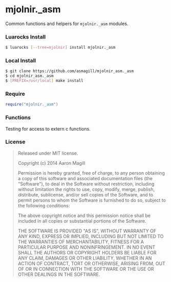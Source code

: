 mjolnir._asm
============

Common functions and helpers for `mjolnir._asm` modules.

### Luarocks Install
~~~bash
$ luarocks [--tree=mjolnir] install mjolnir._asm
~~~

### Local Install
~~~bash
$ git clone https://github.com/asmagill/mjolnir_asm._asm
$ cd mjolnir_asm._asm
$ [PREFIX=/usr/local] make install
~~~

### Require

~~~lua
require("mjolnir._asm")
~~~

### Functions

Testing for access to extern c functions.

### License

> Released under MIT license.
>
> Copyright (c) 2014 Aaron Magill
>
> Permission is hereby granted, free of charge, to any person obtaining a copy
> of this software and associated documentation files (the "Software"), to deal
> in the Software without restriction, including without limitation the rights
> to use, copy, modify, merge, publish, distribute, sublicense, and/or sell
> copies of the Software, and to permit persons to whom the Software is
> furnished to do so, subject to the following conditions:
>
> The above copyright notice and this permission notice shall be included in
> all copies or substantial portions of the Software.
>
> THE SOFTWARE IS PROVIDED "AS IS", WITHOUT WARRANTY OF ANY KIND, EXPRESS OR
> IMPLIED, INCLUDING BUT NOT LIMITED TO THE WARRANTIES OF MERCHANTABILITY,
> FITNESS FOR A PARTICULAR PURPOSE AND NONINFRINGEMENT. IN NO EVENT SHALL THE
> AUTHORS OR COPYRIGHT HOLDERS BE LIABLE FOR ANY CLAIM, DAMAGES OR OTHER
> LIABILITY, WHETHER IN AN ACTION OF CONTRACT, TORT OR OTHERWISE, ARISING FROM,
> OUT OF OR IN CONNECTION WITH THE SOFTWARE OR THE USE OR OTHER DEALINGS IN
> THE SOFTWARE.
